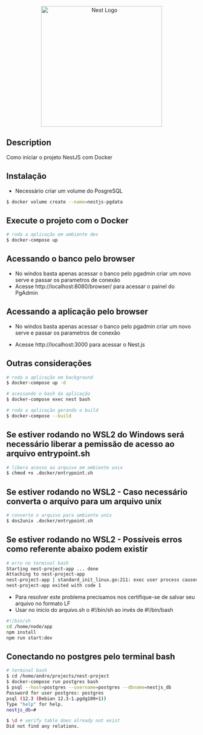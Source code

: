 <p align="center">
  <a href="http://nestjs.com/" target="blank"><img src="https://nestjs.com/img/logo_text.svg" width="320" alt="Nest Logo" /></a>
</p>

[travis-image]: https://api.travis-ci.org/nestjs/nest.svg?branch=master
[travis-url]: https://travis-ci.org/nestjs/nest
[linux-image]: https://img.shields.io/travis/nestjs/nest/master.svg?label=linux
[linux-url]: https://travis-ci.org/nestjs/nest
  
  <!--[![Backers on Open Collective](https://opencollective.com/nest/backers/badge.svg)](https://opencollective.com/nest#backer)
  [![Sponsors on Open Collective](https://opencollective.com/nest/sponsors/badge.svg)](https://opencollective.com/nest#sponsor)-->

## Description
Como iniciar o projeto NestJS com Docker

## Instalação
- Necessário criar um volume do PosgreSQL
```bash
$ docker volume create --name=nestjs-pgdata
```

## Execute o projeto com o Docker
```bash
# roda a aplicação em ambiente dev
$ docker-compose up
```

## Acessando o banco pelo browser
* No windos basta apenas acessar o banco pelo pgadmin criar um novo serve e passar os parametros de conexão
* Acesse http://localhost:8080/browser/ para acessar o painel do PgAdmin

## Acessando a aplicação pelo browser
* No windos basta apenas acessar o banco pelo pgadmin criar um novo serve e passar os parametros de conexão

* Acesse http://localhost:3000 para acessar o Nest.js


## Outras considerações
```bash
# roda a aplicação em background
$ docker-compose up -d

# acessando o bash da aplicação
$ docker-compose exec nest bash

# roda a aplicação gerando o build
$ docker-compose --build
```

## Se estiver rodando no WSL2 do Windows será necessário liberar a pemissão de acesso ao arquivo entrypoint.sh

```bash
# libera acesso ao arquivo em ambiente unix
$ chmod +x .docker/entrypoint.sh
```

## Se estiver rodando no WSL2 - Caso necessário converta o arquivo para um arquivo unix

```bash
# converte o arquivo para ambiente unix
$ dos2unix .docker/entrypoint.sh
```

## Se estiver rodando no WSL2 - Possíveis erros como referente abaixo podem existir
```bash
# erro no terminal bash
Starting nest-project-app ... done
Attaching to nest-project-app
nest-project-app | standard_init_linux.go:211: exec user process caused "no such file or directory"
nest-project-app exited with code 1
```
* Para resolver este problema precisamos nos certifique-se de salvar seu arquivo no formato LF
* Usar no inicio do arquivo.sh o #!/bin/sh ao invés de #!/bin/bash
```bash
#!/bin/sh
cd /home/node/app
npm install
npm run start:dev
```

## Conectando no postgres pelo terminal bash

```bash
# terminal bash
$ cd /home/andre/projects/nest-project
$ docker-compose run postgres bash
$ psql --host=postgres --username=postgres --dbname=nestjs_db
Password for user postgres: postgres
psql (12.3 (Debian 12.3-1.pgdg100+1))
Type "help" for help.
nestjs_db=#

$ \d # verify table does already not exist
Did not find any relations.
```



